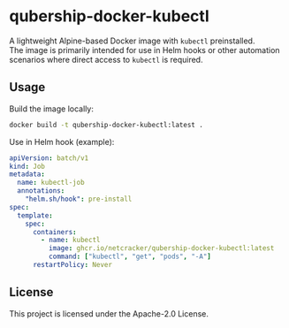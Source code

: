 # qubership-docker-kubectl

A lightweight Alpine-based Docker image with `kubectl` preinstalled.  
The image is primarily intended for use in Helm hooks or other automation scenarios where direct access to `kubectl` is required.

## Usage

Build the image locally:

```bash
docker build -t qubership-docker-kubectl:latest .
```

Use in Helm hook (example):

```yaml
apiVersion: batch/v1
kind: Job
metadata:
  name: kubectl-job
  annotations:
    "helm.sh/hook": pre-install
spec:
  template:
    spec:
      containers:
        - name: kubectl
          image: ghcr.io/netcracker/qubership-docker-kubectl:latest
          command: ["kubectl", "get", "pods", "-A"]
      restartPolicy: Never
```

## License

This project is licensed under the Apache-2.0 License.
